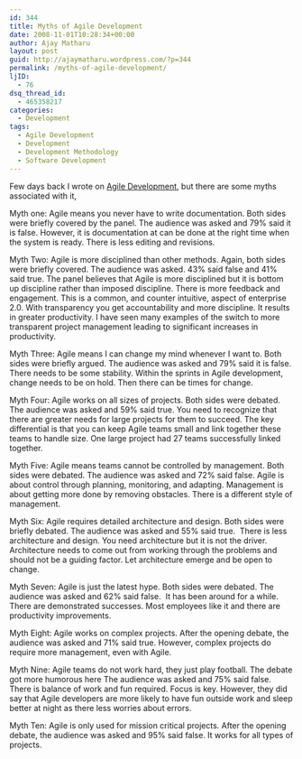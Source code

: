 ```yaml
---
id: 344
title: Myths of Agile Development
date: 2008-11-01T10:28:34+00:00
author: Ajay Matharu
layout: post
guid: http://ajaymatharu.wordpress.com/?p=344
permalink: /myths-of-agile-development/
ljID:
  - 76
dsq_thread_id:
  - 465358217
categories:
  - Development
tags:
  - Agile Development
  - Development
  - Development Methodology
  - Software Development
---
```

Few days back I wrote on <a href="http://ajaymatharu.wordpress.com/2008/10/28/agile-development/" target="_blank">Agile Development,</a> but there are some myths associated with it,

Myth one: Agile means you never have to write documentation. Both sides were briefly covered by the panel. The audience was asked and 79% said it is false. However, it is documentation at can be done at the right time when the system is ready. There is less editing and revisions.

Myth Two: Agile is more disciplined than other methods. Again, both sides were briefly covered. The audience was asked. 43% said false and 41% said true. The panel believes that Agile is more disciplined but it is bottom up discipline rather than imposed discipline. There is more feedback and engagement. This is a common, and counter intuitive, aspect of enterprise 2.0. With transparency you get accountability and more discipline. It results in greater productivity. I have seen many examples of the switch to more transparent project management leading to significant increases in productivity.

Myth Three: Agile means I can change my mind whenever I want to. Both sides were briefly argued. The audience was asked and 79% said it is false. There needs to be some stability. Within the sprints in Agile development, change needs to be on hold. Then there can be times for change.

Myth Four: Agile works on all sizes of projects. Both sides were debated. The audience was asked and 59% said true. You need to recognize that there are greater needs for large projects for them to succeed. The key differential is that you can keep Agile teams small and link together these teams to handle size. One large project had 27 teams successfully linked together.

Myth Five: Agile means teams cannot be controlled by management. Both sides were debated. The audience was asked and 72% said false. Agile is about control through planning, monitoring, and adapting. Management is about getting more done by removing obstacles. There is a different style of management.

Myth Six: Agile requires detailed architecture and design. Both sides were briefly debated. The audience was asked and 55% said true.  There is less architecture and design. You need architecture but it is not the driver. Architecture needs to come out from working through the problems and should not be a guiding factor. Let architecture emerge and be open to change.

Myth Seven: Agile is just the latest hype. Both sides were debated. The audience was asked and 62% said false.  It has been around for a while. There are demonstrated successes. Most employees like it and there are productivity improvements.

Myth Eight: Agile works on complex projects. After the opening debate, the audience was asked and 71% said true. However, complex projects do require more management, even with Agile.

Myth Nine: Agile teams do not work hard, they just play football. The debate got more humorous here The audience was asked and 75% said false.  There is balance of work and fun required. Focus is key. However, they did say that Agile developers are more likely to have fun outside work and sleep better at night as there less worries about errors.

Myth Ten: Agile is only used for mission critical projects. After the opening debate, the audience was asked and 95% said false. It works for all types of projects.